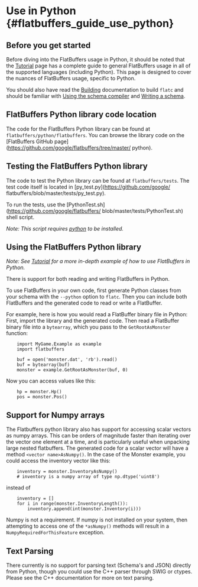 Use in Python    {#flatbuffers_guide_use_python}
=============

## Before you get started

Before diving into the FlatBuffers usage in Python, it should be noted that the
[Tutorial](../tutorial.md) page has a complete guide to general
FlatBuffers usage in all of the supported languages (including Python). This
page is designed to cover the nuances of FlatBuffers usage, specific to
Python.

You should also have read the [Building](../building.md)
documentation to build `flatc` and should be familiar with
[Using the schema compiler](../flatc.md) and
[Writing a schema](../schema.md).

## FlatBuffers Python library code location

The code for the FlatBuffers Python library can be found at
`flatbuffers/python/flatbuffers`. You can browse the library code on the
[FlatBuffers GitHub page](https://github.com/google/flatbuffers/tree/master/
python).

## Testing the FlatBuffers Python library

The code to test the Python library can be found at `flatbuffers/tests`.
The test code itself is located in [py_test.py](https://github.com/google/
flatbuffers/blob/master/tests/py_test.py).

To run the tests, use the [PythonTest.sh](https://github.com/google/flatbuffers/
blob/master/tests/PythonTest.sh) shell script.

*Note: This script requires [python](https://www.python.org/) to be
installed.*

## Using the FlatBuffers Python library

*Note: See [Tutorial](../tutorial.md) for a more in-depth
example of how to use FlatBuffers in Python.*

There is support for both reading and writing FlatBuffers in Python.

To use FlatBuffers in your own code, first generate Python classes from your
schema with the `--python` option to `flatc`. Then you can include both
FlatBuffers and the generated code to read or write a FlatBuffer.

For example, here is how you would read a FlatBuffer binary file in Python:
First, import the library and the generated code. Then read a FlatBuffer binary
file into a `bytearray`, which you pass to the `GetRootAsMonster` function:

~~~~~~~~~~~~~~~~~~~~~~~~~~~~~~~~~~~~~~~~~~~~~~~~~~~~~~~~~~~~~~~~~~{.py}
    import MyGame.Example as example
    import flatbuffers

    buf = open('monster.dat', 'rb').read()
    buf = bytearray(buf)
    monster = example.GetRootAsMonster(buf, 0)
~~~~~~~~~~~~~~~~~~~~~~~~~~~~~~~~~~~~~~~~~~~~~~~~~~~~~~~~~~~~~~~~~~

Now you can access values like this:

~~~~~~~~~~~~~~~~~~~~~~~~~~~~~~~~~~~~~~~~~~~~~~~~~~~~~~~~~~~~~~~~~~{.py}
    hp = monster.Hp()
    pos = monster.Pos()
~~~~~~~~~~~~~~~~~~~~~~~~~~~~~~~~~~~~~~~~~~~~~~~~~~~~~~~~~~~~~~~~~~

## Support for Numpy arrays

The Flatbuffers python library also has support for accessing scalar
vectors as numpy arrays. This can be orders of magnitude faster than
iterating over the vector one element at a time, and is particularly
useful when unpacking large nested flatbuffers. The generated code for
a scalar vector will have a method `<vector name>AsNumpy()`. In the
case of the Monster example, you could access the inventory vector
like this:

~~~~~~~~~~~~~~~~~~~~~~~~~~~~~~~~~~~~~~~~~~~~~~~~~~~~~~~~~~~~~~~~~~{.py}
    inventory = monster.InventoryAsNumpy()
    # inventory is a numpy array of type np.dtype('uint8')
~~~~~~~~~~~~~~~~~~~~~~~~~~~~~~~~~~~~~~~~~~~~~~~~~~~~~~~~~~~~~~~~~~

instead of

~~~~~~~~~~~~~~~~~~~~~~~~~~~~~~~~~~~~~~~~~~~~~~~~~~~~~~~~~~~~~~~~~~{.py}
    inventory = []
    for i in range(monster.InventoryLength()):
        inventory.append(int(monster.Inventory(i)))
~~~~~~~~~~~~~~~~~~~~~~~~~~~~~~~~~~~~~~~~~~~~~~~~~~~~~~~~~~~~~~~~~~

Numpy is not a requirement. If numpy is not installed on your system,
then attempting to access one of the `*asNumpy()` methods will result
in a `NumpyRequiredForThisFeature` exception.

## Text Parsing

There currently is no support for parsing text (Schema's and JSON) directly
from Python, though you could use the C++ parser through SWIG or ctypes. Please
see the C++ documentation for more on text parsing.

<br>
